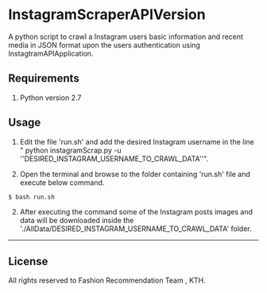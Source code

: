 
InstagramScraperAPIVersion
=================

A python script to crawl a Instagram users basic information and recent media in JSON format upon the users authentication using InstagtramAPIApplication.


Requirements
-----
1. Python version 2.7

Usage
-----
1. Edit the file 'run.sh' and add the desired Instagram username in the line   " python instagramScrap.py -u ''DESIRED_INSTAGRAM_USERNAME_TO_CRAWL_DATA''".

2. Open the terminal and browse to the folder containing 'run.sh' file and execute below command.
```bash
$ bash run.sh
```
2. After executing the command some of the Instagram posts images and data will be downloaded  inside the './AllData/DESIRED_INSTAGRAM_USERNAME_TO_CRAWL_DATA' folder.
------



License
-------
All rights reserved to Fashion Recommendation Team , KTH.